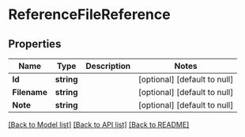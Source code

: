 # ReferenceFileReference

## Properties
Name | Type | Description | Notes
------------ | ------------- | ------------- | -------------
**Id** | **string** |  | [optional] [default to null]
**Filename** | **string** |  | [optional] [default to null]
**Note** | **string** |  | [optional] [default to null]

[[Back to Model list]](../README.md#documentation-for-models) [[Back to API list]](../README.md#documentation-for-api-endpoints) [[Back to README]](../README.md)


